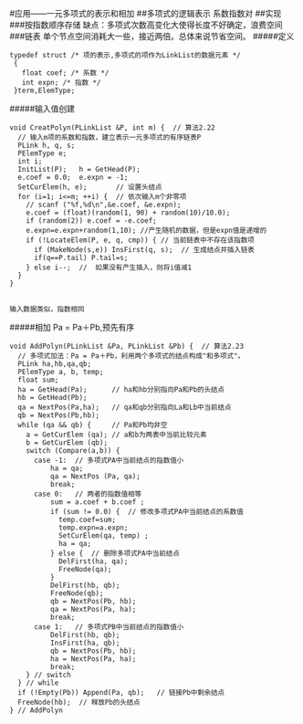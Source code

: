 #应用——一元多项式的表示和相加
##多项式的逻辑表示
系数指数对
##实现
###按指数顺序存储
缺点：多项式次数高变化大使得长度不好确定，浪费空间
###链表
单个节点空间消耗大一些，接近两倍。总体来说节省空间。
#####定义

	typedef struct /* 项的表示,多项式的项作为LinkList的数据元素 */
	 {
	   float coef; /* 系数 */
	   int expn; /* 指数 */
	 }term,ElemType;

#####输入值创建
	
	void CreatPolyn(PLinkList &P, int m) {  // 算法2.22
	  // 输入m项的系数和指数，建立表示一元多项式的有序链表P
	  PLink h, q, s;
	  PElemType e;
	  int i;
	  InitList(P);   h = GetHead(P);
	  e.coef = 0.0;  e.expn = -1;
	  SetCurElem(h, e);       // 设置头结点
	  for (i=1; i<=m; ++i) {  // 依次输入m个非零项
	    // scanf ("%f,%d\n",&e.coef, &e.expn);
	    e.coef = (float)(random(1, 90) + random(10)/10.0);
	    if (random(2)) e.coef = -e.coef;
	    e.expn=e.expn+random(1,10); //产生随机的数据，但是expn值是递增的
	    if (!LocateElem(P, e, q, cmp)) { // 当前链表中不存在该指数项
	      if (MakeNode(s,e)) InsFirst(q, s);  // 生成结点并插入链表
	      if(q==P.tail) P.tail=s;
	    } else i--;  //  如果没有产生插入，则将i值减1
	  }
	} 


	输入数据类似，指数相同


#####相加
Pa = Pa＋Pb,预先有序

	void AddPolyn(PLinkList &Pa, PLinkList &Pb) {  // 算法2.23
	  // 多项式加法：Pa = Pa＋Pb，利用两个多项式的结点构成"和多项式"。
	  PLink ha,hb,qa,qb;
	  PElemType a, b, temp;
	  float sum;
	  ha = GetHead(Pa);      // ha和hb分别指向Pa和Pb的头结点
	  hb = GetHead(Pb);
	  qa = NextPos(Pa,ha);   // qa和qb分别指向La和Lb中当前结点
	  qb = NextPos(Pb,hb);
	  while (qa && qb) {     // Pa和Pb均非空
	    a = GetCurElem (qa); // a和b为两表中当前比较元素
	    b = GetCurElem (qb);
	    switch (Compare(a,b)) {
	      case -1:  // 多项式PA中当前结点的指数值小
	          ha = qa;
	          qa = NextPos (Pa, qa);
	          break;  
	      case 0:   // 两者的指数值相等
	          sum = a.coef + b.coef ;
	          if (sum != 0.0) {  // 修改多项式PA中当前结点的系数值
	            temp.coef=sum;
	            temp.expn=a.expn;
	            SetCurElem(qa, temp) ;
	            ha = qa;
	          } else {  // 删除多项式PA中当前结点
	            DelFirst(ha, qa);
	            FreeNode(qa);
	          }
	          DelFirst(hb, qb);
	          FreeNode(qb);
	          qb = NextPos(Pb, hb);
	          qa = NextPos(Pa, ha);
	          break;
	      case 1:   // 多项式PB中当前结点的指数值小
	          DelFirst(hb, qb);
	          InsFirst(ha, qb); 
	          qb = NextPos(Pb, hb);
	          ha = NextPos(Pa, ha);
	          break;
	    } // switch
	  } // while
	  if (!Empty(Pb)) Append(Pa, qb);   // 链接Pb中剩余结点
	  FreeNode(hb);  // 释放Pb的头结点
	} // AddPolyn




































































